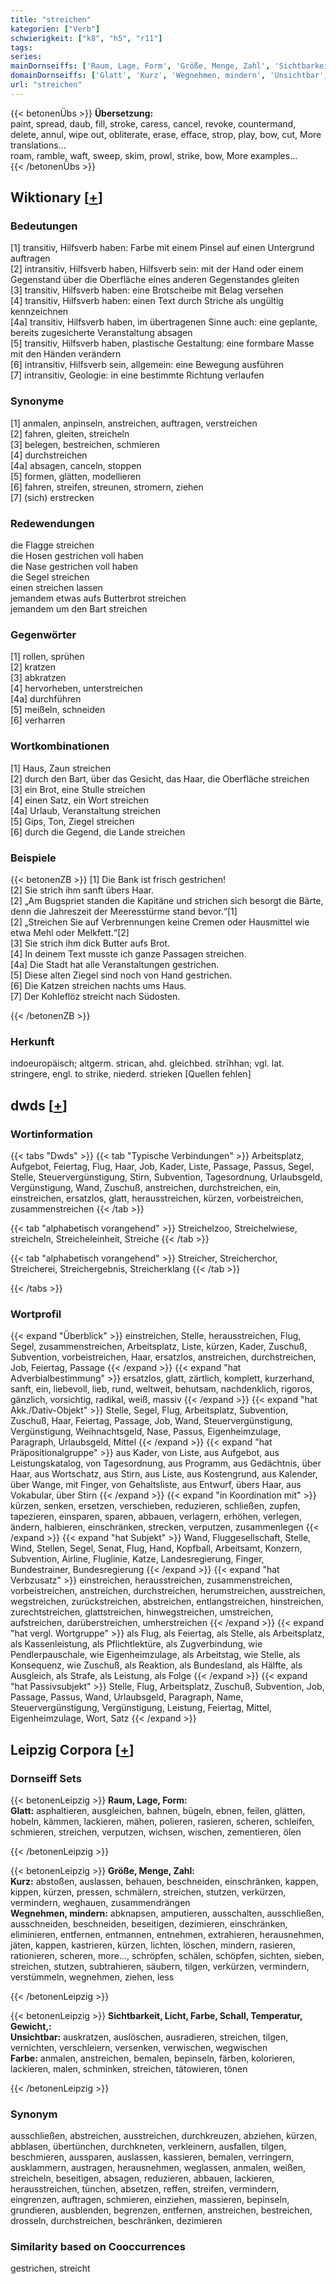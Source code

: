 ```yaml
---
title: "streichen"
kategorien: ["Verb"]
schwierigkeit: ["k8", "h5", "r11"]
tags:
series:
mainDornseiffs: ['Raum, Lage, Form', 'Größe, Menge, Zahl', 'Sichtbarkeit, Licht, Farbe, Schall, Temperatur, Gewicht,']
domainDornseiffs: ['Glatt', 'Kurz', 'Wegnehmen, mindern', 'Unsichtbar', 'Farbe']
url: "streichen"
---
```


{{< betonenÜbs >}}
**Übersetzung:**  
paint, spread, daub, fill, stroke, caress, cancel, revoke, countermand, delete, annul, wipe out, obliterate, erase, efface, strop, play, bow, cut, More translations...  
roam, ramble, waft, sweep, skim, prowl, strike, bow, More examples...  
{{< /betonenÜbs >}}

## Wiktionary [[+](https://de.wiktionary.org/wiki/streichen)]

### Bedeutungen
[1] transitiv, Hilfsverb haben: Farbe mit einem Pinsel auf einen Untergrund auftragen  
[2] intransitiv, Hilfsverb haben, Hilfsverb sein: mit der Hand oder einem Gegenstand über die Oberfläche eines anderen Gegenstandes gleiten  
[3] transitiv, Hilfsverb haben: eine Brotscheibe mit Belag versehen  
[4] transitiv, Hilfsverb haben: einen Text durch Striche als ungültig kennzeichnen  
[4a] transitiv, Hilfsverb haben, im übertragenen Sinne auch: eine geplante, bereits zugesicherte Veranstaltung absagen  
[5] transitiv, Hilfsverb haben, plastische Gestaltung: eine formbare Masse mit den Händen verändern  
[6] intransitiv, Hilfsverb sein, allgemein: eine Bewegung ausführen  
[7] intransitiv, Geologie: in eine bestimmte Richtung verlaufen  

### Synonyme
[1] anmalen, anpinseln, anstreichen, auftragen, verstreichen  
[2] fahren, gleiten, streicheln  
[3] belegen, bestreichen, schmieren  
[4] durchstreichen  
[4a] absagen, canceln, stoppen  
[5] formen, glätten, modellieren  
[6] fahren, streifen, streunen, stromern, ziehen  
[7] (sich) erstrecken  

### Redewendungen
die Flagge streichen  
die Hosen gestrichen voll haben  
die Nase gestrichen voll haben  
die Segel streichen  
einen streichen lassen  
jemandem etwas aufs Butterbrot streichen  
jemandem um den Bart streichen  

### Gegenwörter
[1] rollen, sprühen  
[2] kratzen  
[3] abkratzen  
[4] hervorheben, unterstreichen  
[4a] durchführen  
[5] meißeln, schneiden  
[6] verharren  

### Wortkombinationen
[1] Haus, Zaun streichen  
[2] durch den Bart, über das Gesicht, das Haar, die Oberfläche streichen  
[3] ein Brot, eine Stulle streichen  
[4] einen Satz, ein Wort streichen  
[4a] Urlaub, Veranstaltung streichen  
[5] Gips, Ton, Ziegel streichen  
[6] durch die Gegend, die Lande streichen  

### Beispiele
{{< betonenZB >}}
[1] Die Bank ist frisch gestrichen!  
[2] Sie strich ihm sanft übers Haar.  
[2] „Am Bugspriet standen die Kapitäne und strichen sich besorgt die Bärte, denn die Jahreszeit der Meeresstürme stand bevor.“[1]  
[2] „Streichen Sie auf Verbrennungen keine Cremen oder Hausmittel wie etwa Mehl oder Melkfett.“[2]  
[3] Sie strich ihm dick Butter aufs Brot.  
[4] In deinem Text musste ich ganze Passagen streichen.  
[4a] Die Stadt hat alle Veranstaltungen gestrichen.  
[5] Diese alten Ziegel sind noch von Hand gestrichen.  
[6] Die Katzen streichen nachts ums Haus.  
[7] Der Kohleflöz streicht nach Südosten.  

{{< /betonenZB >}}
### Herkunft
indoeuropäisch;  altgerm. strican, ahd. gleichbed. strīhhan; vgl. lat. stringere, engl. to strike, niederd. strieken [Quellen fehlen]  



## dwds [[+](https://www.dwds.de/wb/streichen)]

### Wortinformation
{{< tabs "Dwds" >}}
{{< tab "Typische Verbindungen" >}}
Arbeitsplatz, Aufgebot, Feiertag, Flug, Haar, Job, Kader, Liste, Passage, Passus, Segel, Stelle, Steuervergünstigung, Stirn, Subvention, Tagesordnung, Urlaubsgeld, Vergünstigung, Wand, Zuschuß, anstreichen, durchstreichen, ein, einstreichen, ersatzlos, glatt, herausstreichen, kürzen, vorbeistreichen, zusammenstreichen
{{< /tab >}}

{{< tab "alphabetisch vorangehend" >}}
Streichelzoo, Streichelwiese, streicheln, Streicheleinheit, Streiche
{{< /tab >}}

{{< tab "alphabetisch vorangehend" >}}
Streicher, Streicherchor, Streicherei, Streichergebnis, Streicherklang
{{< /tab >}}

{{< /tabs >}}

### Wortprofil
{{< expand "Überblick" >}} einstreichen, Stelle, herausstreichen, Flug, Segel, zusammenstreichen, Arbeitsplatz, Liste, kürzen, Kader, Zuschuß, Subvention, vorbeistreichen, Haar, ersatzlos, anstreichen, durchstreichen, Job, Feiertag, Passage {{< /expand >}}
{{< expand "hat Adverbialbestimmung" >}} ersatzlos, glatt, zärtlich, komplett, kurzerhand, sanft, ein, liebevoll, lieb, rund, weltweit, behutsam, nachdenklich, rigoros, gänzlich, vorsichtig, radikal, weiß, massiv {{< /expand >}}
{{< expand "hat Akk./Dativ-Objekt" >}} Stelle, Segel, Flug, Arbeitsplatz, Subvention, Zuschuß, Haar, Feiertag, Passage, Job, Wand, Steuervergünstigung, Vergünstigung, Weihnachtsgeld, Nase, Passus, Eigenheimzulage, Paragraph, Urlaubsgeld, Mittel {{< /expand >}}
{{< expand "hat Präpositionalgruppe" >}} aus Kader, von Liste, aus Aufgebot, aus Leistungskatalog, von Tagesordnung, aus Programm, aus Gedächtnis, über Haar, aus Wortschatz, aus Stirn, aus Liste, aus Kostengrund, aus Kalender, über Wange, mit Finger, von Gehaltsliste, aus Entwurf, übers Haar, aus Vokabular, über Stirn {{< /expand >}}
{{< expand "in Koordination mit" >}} kürzen, senken, ersetzen, verschieben, reduzieren, schließen, zupfen, tapezieren, einsparen, sparen, abbauen, verlagern, erhöhen, verlegen, ändern, halbieren, einschränken, strecken, verputzen, zusammenlegen {{< /expand >}}
{{< expand "hat Subjekt" >}} Wand, Fluggesellschaft, Stelle, Wind, Stellen, Segel, Senat, Flug, Hand, Kopfball, Arbeitsamt, Konzern, Subvention, Airline, Fluglinie, Katze, Landesregierung, Finger, Bundestrainer, Bundesregierung {{< /expand >}}
{{< expand "hat Verbzusatz" >}} einstreichen, herausstreichen, zusammenstreichen, vorbeistreichen, anstreichen, durchstreichen, herumstreichen, ausstreichen, wegstreichen, zurückstreichen, abstreichen, entlangstreichen, hinstreichen, zurechtstreichen, glattstreichen, hinwegstreichen, umstreichen, aufstreichen, darüberstreichen, umherstreichen {{< /expand >}}
{{< expand "hat vergl. Wortgruppe" >}} als Flug, als Feiertag, als Stelle, als Arbeitsplatz, als Kassenleistung, als Pflichtlektüre, als Zugverbindung, wie Pendlerpauschale, wie Eigenheimzulage, als Arbeitstag, wie Stelle, als Konsequenz, wie Zuschuß, als Reaktion, als Bundesland, als Hälfte, als Ausgleich, als Strafe, als Leistung, als Folge {{< /expand >}}
{{< expand "hat Passivsubjekt" >}} Stelle, Flug, Arbeitsplatz, Zuschuß, Subvention, Job, Passage, Passus, Wand, Urlaubsgeld, Paragraph, Name, Steuervergünstigung, Vergünstigung, Leistung, Feiertag, Mittel, Eigenheimzulage, Wort, Satz {{< /expand >}}

## Leipzig Corpora [[+](https://corpora.uni-leipzig.de/en/res?word=streichen&corpusId=deu_newscrawl-public_2018)]

### Dornseiff Sets
{{< betonenLeipzig >}}
**Raum, Lage, Form:**  
**Glatt:** asphaltieren, ausgleichen, bahnen, bügeln, ebnen, feilen, glätten, hobeln, kämmen, lackieren, mähen, polieren, rasieren, scheren, schleifen, schmieren, streichen, verputzen, wichsen, wischen, zementieren, ölen  

{{< /betonenLeipzig >}}


{{< betonenLeipzig >}}
**Größe, Menge, Zahl:**  
**Kurz:** abstoßen, auslassen, behauen, beschneiden, einschränken, kappen, kippen, kürzen, pressen, schmälern, streichen, stutzen, verkürzen, vermindern, weghauen, zusammendrängen  
**Wegnehmen, mindern:** abknapsen, amputieren, ausschalten, ausschließen, ausschneiden, beschneiden, beseitigen, dezimieren, einschränken, eliminieren, entfernen, entmannen, entnehmen, extrahieren, herausnehmen, jäten, kappen, kastrieren, kürzen, lichten, löschen, mindern, rasieren, rationieren, scheren, more..., schröpfen, schälen, schöpfen, sichten, sieben, streichen, stutzen, subtrahieren, säubern, tilgen, verkürzen, vermindern, verstümmeln, wegnehmen, ziehen, less  

{{< /betonenLeipzig >}}


{{< betonenLeipzig >}}
**Sichtbarkeit, Licht, Farbe, Schall, Temperatur, Gewicht,:**  
**Unsichtbar:** auskratzen, auslöschen, ausradieren, streichen, tilgen, vernichten, verschleiern, versenken, verwischen, wegwischen  
**Farbe:** anmalen, anstreichen, bemalen, bepinseln, färben, kolorieren, lackieren, malen, schminken, streichen, tätowieren, tönen  

{{< /betonenLeipzig >}}

### Synonym
ausschließen, abstreichen, ausstreichen, durchkreuzen, abziehen, kürzen, abblasen, übertünchen, durchkneten, verkleinern, ausfallen, tilgen, beschmieren, aussparen, auslassen, kassieren, bemalen, verringern, ausklammern, austragen, herausnehmen, weglassen, anmalen, weißen, streicheln, beseitigen, absagen, reduzieren, abbauen, lackieren, herausstreichen, tünchen, absetzen, reffen, streifen, vermindern, eingrenzen, auftragen, schmieren, einziehen, massieren, bepinseln, grundieren, ausblenden, begrenzen, entfernen, anstreichen, bestreichen, drosseln, durchstreichen, beschränken, dezimieren


### Similarity based on Cooccurrences
gestrichen, streicht


